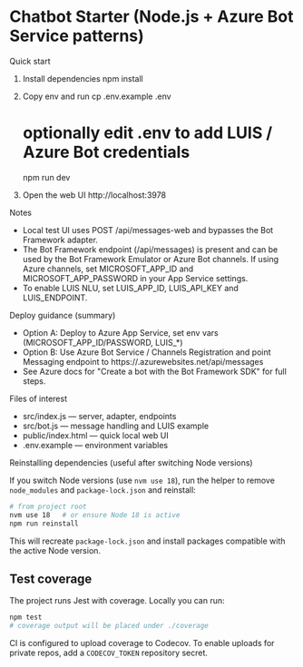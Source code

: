 # Chatbot Starter (Node.js + Azure Bot Service patterns)

Quick start
1. Install dependencies
   npm install

2. Copy env and run
   cp .env.example .env
   # optionally edit .env to add LUIS / Azure Bot credentials
   npm run dev

3. Open the web UI
   http://localhost:3978

Notes
- Local test UI uses POST /api/messages-web and bypasses the Bot Framework adapter.
- The Bot Framework endpoint (/api/messages) is present and can be used by the Bot Framework Emulator or Azure Bot channels. If using Azure channels, set MICROSOFT_APP_ID and MICROSOFT_APP_PASSWORD in your App Service settings.
- To enable LUIS NLU, set LUIS_APP_ID, LUIS_API_KEY and LUIS_ENDPOINT.

Deploy guidance (summary)
- Option A: Deploy to Azure App Service, set env vars (MICROSOFT_APP_ID/PASSWORD, LUIS_*)
- Option B: Use Azure Bot Service / Channels Registration and point Messaging endpoint to https://<your-app>.azurewebsites.net/api/messages
- See Azure docs for "Create a bot with the Bot Framework SDK" for full steps.

Files of interest
- src/index.js — server, adapter, endpoints
- src/bot.js — message handling and LUIS example
- public/index.html — quick local web UI
- .env.example — environment variables

Reinstalling dependencies (useful after switching Node versions)

If you switch Node versions (use `nvm use 18`), run the helper to remove `node_modules` and `package-lock.json` and reinstall:

```bash
# from project root
nvm use 18   # or ensure Node 18 is active
npm run reinstall
```

This will recreate `package-lock.json` and install packages compatible with the active Node version.

Test coverage
-----------

The project runs Jest with coverage. Locally you can run:

```bash
npm test
# coverage output will be placed under ./coverage
```

CI is configured to upload coverage to Codecov. To enable uploads for private repos, add a `CODECOV_TOKEN` repository secret.